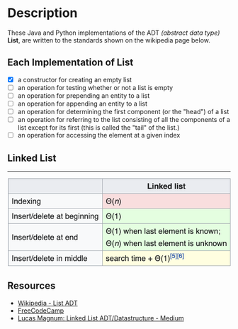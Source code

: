 # Description

These Java and Python implementations of the ADT *(abstract data type)* **List**, are written to the standards shown on the wikipedia page below.

## Each Implementation of List

- [x] a constructor for creating an empty list
- [ ] an operation for testing whether or not a list is empty
- [ ] an operation for prepending an entity to a list
- [ ] an operation for appending an entity to a list
- [ ] an operation for determining the first component (or the "head") of a list
- [ ] an operation for referring to the list consisting of all the components of a list except for its first (this is called the "tail" of the list.)
- [ ] an operation for accessing the element at a given index

## Linked List

---

![Linked list O() expectations](linked_list/Screen%20Shot%202021-03-03%20at%2009.22.20.png)

## Resources

- [Wikipedia - List ADT][2]
- [FreeCodeCamp][1]
- [Lucas Magnum: Linked List ADT/Datastructure - Medium][3]

[1]: https://www.youtube.com/watch?v=RBSGKlAvoiM&t=364s
[2]: https://en.wikipedia.org/wiki/List_(abstract_data_type)
[3]: https://bit.ly/3sKxELR
